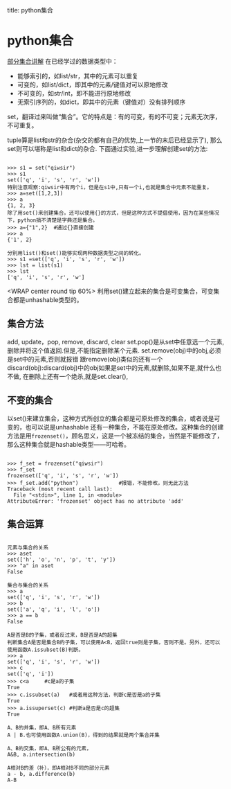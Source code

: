 title: python集合 

#  python集合 
[部分集合讲解](http://wiki.xby1993.net/doku.php?id=python:python%E5%AD%A6%E4%B9%A0%E7%AC%94%E8%AE%B011#集合)
在已经学过的数据类型中：
  * 能够索引的，如list/str，其中的元素可以重复
  * 可变的，如list/dict，即其中的元素/键值对可以原地修改
  * 不可变的，如str/int，即不能进行原地修改
  * 无索引序列的，如dict，即其中的元素（键值对）没有排列顺序

set，翻译过来叫做“集合”。它的特点是：有的可变，有的不可变；元素无次序，不可重复。

tuple算是list和str的杂合(杂交的都有自己的优势,上一节的末后已经显示了),
那么set则可以堪称是list和dict的杂合.
下面通过实验,进一步理解创建set的方法:

```

>>> s1 = set("qiwsir")  
>>> s1                  
set(['q', 'i', 's', 'r', 'w'])
特别注意观察:qiwsir中有两个i，但是在s1中,只有一个i,也就是集合中元素不能重复。
>>> a=set([1,2,3])
>>> a
{1, 2, 3}
除了用set()来创建集合。还可以使用{}的方式，但是这种方式不提倡使用，因为在某些情况下，python搞不清楚是字典还是集合。
>>> a={"1",2}  #通过{}直接创建
>>> a
{'1', 2}

分别用list()和set()能够实现两种数据类型之间的转化。
>>> s1 =set(['q', 'i', 's', 'r', 'w'])
>>> lst = list(s1)
>>> lst
['q', 'i', 's', 'r', 'w']

```
<WRAP center round tip 60%>
利用set()建立起来的集合是可变集合，可变集合都是unhashable类型的。
</WRAP>
##  集合方法 
add, update，pop, remove, discard, clear
set.pop()是从set中任意选一个元素,删除并将这个值返回.但是,不能指定删除某个元素.
set.remove(obj)中的obj,必须是set中的元素,否则就报错
跟remove(obj)类似的还有一个discard(obj):discard(obj)中的obj如果是set中的元素,就删除,如果不是,就什么也不做,
在删除上还有一个绝杀,就是set.clear(),

##  不变的集合 
以set()来建立集合，这种方式所创立的集合都是可原处修改的集合，或者说是可变的，也可以说是unhashable
还有一种集合，不能在原处修改。这种集合的创建方法是用` frozenset() `，顾名思义，这是一个被冻结的集合，当然是不能修改了，那么这种集合就是hashable类型——可哈希。
```

>>> f_set = frozenset("qiwsir")
>>> f_set
frozenset(['q', 'i', 's', 'r', 'w'])
>>> f_set.add("python")             #报错，不能修改，则无此方法
Traceback (most recent call last):
  File "<stdin>", line 1, in <module>
AttributeError: 'frozenset' object has no attribute 'add'

```
##  集合运算 
```

元素与集合的关系
>>> aset
set(['h', 'o', 'n', 'p', 't', 'y'])
>>> "a" in aset
False

集合与集合的关系
>>> a           
set(['q', 'i', 's', 'r', 'w'])
>>> b
set(['a', 'q', 'i', 'l', 'o'])
>>> a == b
False

A是否是B的子集，或者反过来，B是否是A的超集
判断集合A是否是集合B的子集，可以使用A<B，返回true则是子集，否则不是。另外，还可以使用函数A.issubset(B)判断。
>>> a
set(['q', 'i', 's', 'r', 'w'])
>>> c
set(['q', 'i'])
>>> c<a     #c是a的子集
True
>>> c.issubset(a)   #或者用这种方法，判断c是否是a的子集
True
>>> a.issuperset(c) #判断a是否是c的超集
True

A、B的并集，即A、B所有元素
A | B.也可使用函数A.union(B)，得到的结果就是两个集合并集

A、B的交集，即A、B所公有的元素，
A&B, a.intersection(b)

A相对B的差（补），即A相对B不同的部分元素
a - b, a.difference(b)
A-B

```